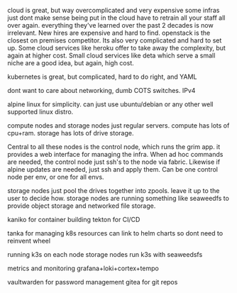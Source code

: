 cloud is great, but way overcomplicated and very expensive
some infras just dont make sense being put in the cloud
have to retrain all your staff all over again. everything they've learned over the past 2 decades is now irrelevant. New hires are expensive and hard to find.
openstack is the closest on premises competitor. Its also very complicated and hard to set up.
Some cloud services like heroku offer to take away the complexity, but again at higher cost.
Small cloud services like deta which serve a small niche are a good idea, but again, high cost.

kubernetes is great, but complicated, hard to do right, and YAML






dont want to care about networking, dumb COTS switches. IPv4

alpine linux for simplicity. can just use ubuntu/debian or any other well supported linux distro.


compute nodes and storage nodes
just regular servers. compute has lots of cpu+ram. storage has lots of drive storage.

Central to all these nodes is the control node, which runs the grim app. it provides a web interface for managing the infra.
When ad hoc commands are needed, the control node just ssh's to the node via fabric.
Likewise if alpine updates are needed, just ssh and apply them.
Can be one control node per env, or one for all envs.


storage nodes just pool the drives together into zpools. leave it up to the user to decide how.
storage nodes are running something like seaweedfs to provide object storage and networked file storage.



kaniko for container building
tekton for CI/CD

tanka for managing k8s resources
can link to helm charts so dont need to reinvent wheel

running k3s on each node
storage nodes run k3s with seaweedsfs


metrics and monitoring
grafana+loki+cortex+tempo

vaultwarden for password management
gitea for git repos
